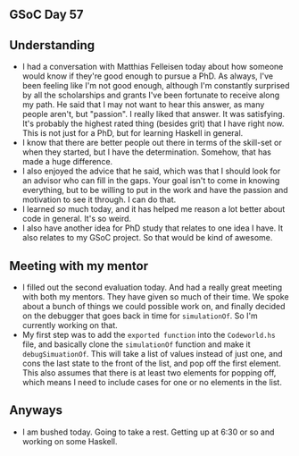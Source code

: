 ## GSoC Day 57

## Understanding
 - I had a conversation with Matthias Felleisen today about how someone would know if they're good enough
   to pursue a PhD. As always, I've been feeling like I'm not good enough, although I'm constantly surprised
   by all the scholarships and grants I've been fortunate to receive along my path. He said that I may not want
   to hear this answer, as many people aren't, but "passion". I really liked that answer. It was satisfying.
   It's probably the highest rated thing (besides grit) that I have right now. This is not just for a PhD,
   but for learning Haskell in general. 
 - I know that there are better people out there in terms of the skill-set or when they started, but I have the determination.
   Somehow, that has made a huge difference. 
 - I also enjoyed the advice that he said, which was that I should look for an advisor who can fill in the gaps. Your
   goal isn't to come in knowing everything, but to be willing to put in the work and have the passion and motivation
   to see it through. I can do that.
 - I learned *so* much today, and it has helped me reason a lot better about code in general. It's so weird.
 - I also have another idea for PhD study that relates to one idea I have. It also relates to my GSoC project.
   So that would be kind of awesome. 
   
## Meeting with my mentor
 - I filled out the second evaluation today. And had a really great meeting with both my mentors.
   They have given so much of their time. We spoke about a bunch of things we could possible work on,
   and finally decided on the debugger that goes back in time for ```simulationOf```. So I'm currently
   working on that. 
 - My first step was to add the ```exported function``` into the ```Codeworld.hs``` file, and basically
   clone the ```simulationOf``` function and make it ```debugSimuationOf```. This will take a list of values
   instead of just one, and cons the last state to the front of the list, and pop off the first element.
   This also assumes that there is at least two elements for popping off, which means I need to include 
   cases for one or no elements in the list.
   
## Anyways
 - I am bushed today. Going to take a rest. Getting up at 6:30 or so and working on some Haskell.
 
 
